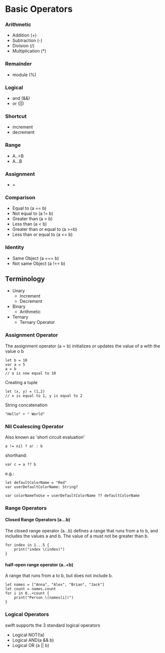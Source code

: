 # Basic Operators

### Arithmetic
- Addition (+)
- Subtraction (-)
- Division (/)
- Multiplication (*)

### Remainder

- module (%)

### Logical 
- and (&&)
- or (||)

### Shortcut
- increment
- decrement

### Range
- A..<B
- A...B

### Assignment 
- =

### Comparison
- Equal to (a == b)
- Not equal to (a != b)
- Greater than (a > b)
- Less than (a < b)
- Greater than or equal to (a >=b)
- Less than or equal to (a <= b)

### Identity
- Same Object (a === b)
- Not same Object (a !== b)


## Terminology 
- Unary
    - Increment
    - Decrement
- Binary
    - Arithmetic
- Ternary
    - Ternary Operator

### Assignment Operator

The assignment operator (a = b) initializes or updates the value of a with the value o b

```
let b = 10
var a = 5
a = b
// a is now equal to 10

```

Creating a tuple

```
let (x, y) = (1,2)
// x is equal to 1, y is equal to 2

```

String concatenation

```
"Hello" + " World"

```

### Nil Coalescing Operator

Also known as 'short circuit evaluation'

```
a != nil ? a! : b

```

shorthand:

```
var c = a ?? b

```

e.g.:

```
let defaultColorName = "Red"
var userDefaultColorName: String?

var colorNameToUse = userDefaultColorName ?? defaultColorName
```

### Range Operators

#### Closed Range Operators (a...b)

The closed range operator (a...b) defines a range that runs from a to b, and includes the values a and b. The value of a must not be greater than b.

```
for index in 1...5 {
	print("index \(index)")
}

```

#### half-open range operator (a..<b)

A range that runs from a to b, but does not include b.

```
let names = ["Anna", "Alex", "Brian", "Jack"]
let count = names.count
for i in 0..<count {
	print("Person \(names[i])")
}

```

### Logical Operators

swift supports the 3 standard logical operators
- Logical NOT(!a)
- Logical AND(a && b)
- Logical OR (a || b)
